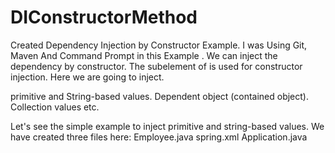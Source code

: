 # DIConstructorMethod
 Created Dependency Injection by Constructor Example.
 I was Using Git, Maven And Command Prompt in this Example .
 We can inject the dependency by constructor. The <constructor-arg> subelement of <bean> is used for constructor injection. Here we are going to inject.

primitive and String-based values.
Dependent object (contained object).
Collection values etc.

Let's see the simple example to inject primitive and string-based values. We have created three files here:
Employee.java
spring.xml
Application.java
